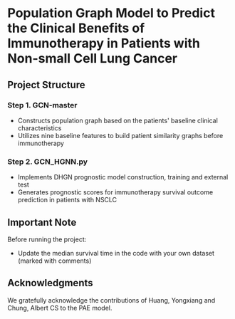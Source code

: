 # Population Graph Model to Predict the Clinical Benefits of Immunotherapy in Patients with Non-small Cell Lung Cancer

## Project Structure

### Step 1. GCN-master 
- Constructs population graph based on the patients' baseline clinical characteristics
- Utilizes nine baseline features to build patient similarity graphs before immunotherapy

### Step 2. GCN_HGNN.py
- Implements DHGN prognostic model construction, training and external test
- Generates prognostic scores for immunotherapy survival outcome prediction in patients with NSCLC

## Important Note
Before running the project:
- Update the median survival time in the code with your own dataset (marked with comments)

## Acknowledgments
We gratefully acknowledge the contributions of Huang, Yongxiang and Chung, Albert CS to the PAE model.
